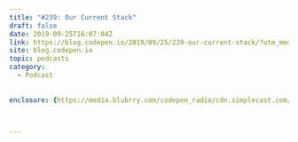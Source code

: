 ```yaml
---
title: "#239: Our Current Stack"
draft: false
date: 2019-09-25T16:07:04Z
link: https://blog.codepen.io/2019/09/25/239-our-current-stack/?utm_medium=RSS&utm_source=hune
site: blog.codepen.io
topic: podcasts
category:
  - Podcast
  
  
enclosure: {https://media.blubrry.com/codepen_radio/cdn.simplecast.com/audio/a57091/a570912b-55d0-4b6d-a6c2-123097b3faab/d7896ebb-1232-4caa-8305-b3eeffba4ddf/codepenradio-239_tc.mp3 29766390 audio/mpeg}

 

---
```

